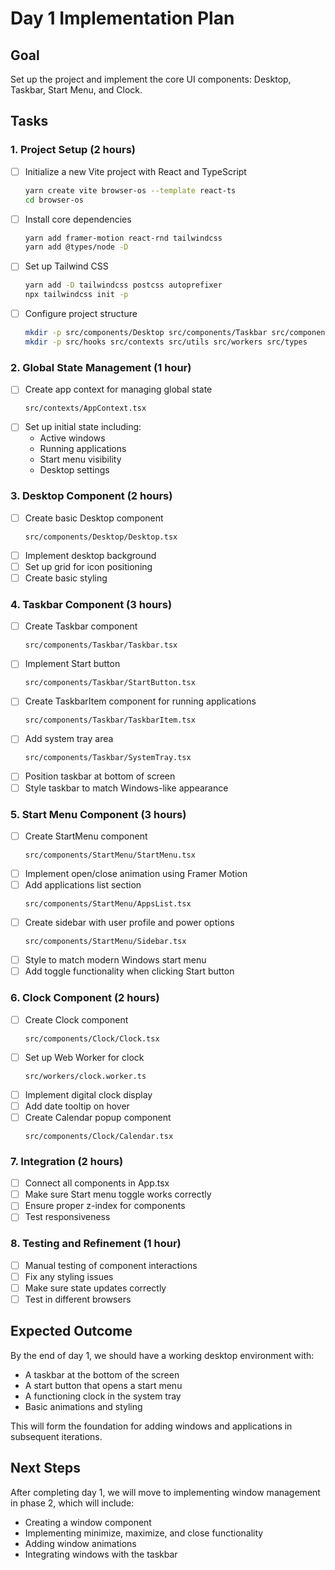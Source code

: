 # Day 1 Implementation Plan

## Goal
Set up the project and implement the core UI components: Desktop, Taskbar, Start Menu, and Clock.

## Tasks

### 1. Project Setup (2 hours)
- [ ] Initialize a new Vite project with React and TypeScript
  ```bash
  yarn create vite browser-os --template react-ts
  cd browser-os
  ```
- [ ] Install core dependencies
  ```bash
  yarn add framer-motion react-rnd tailwindcss
  yarn add @types/node -D
  ```
- [ ] Set up Tailwind CSS
  ```bash
  yarn add -D tailwindcss postcss autoprefixer
  npx tailwindcss init -p
  ```
- [ ] Configure project structure
  ```bash
  mkdir -p src/components/Desktop src/components/Taskbar src/components/StartMenu src/components/Clock
  mkdir -p src/hooks src/contexts src/utils src/workers src/types
  ```

### 2. Global State Management (1 hour)
- [ ] Create app context for managing global state
  ```
  src/contexts/AppContext.tsx
  ```
- [ ] Set up initial state including:
  - Active windows
  - Running applications
  - Start menu visibility
  - Desktop settings

### 3. Desktop Component (2 hours)
- [ ] Create basic Desktop component
  ```
  src/components/Desktop/Desktop.tsx
  ```
- [ ] Implement desktop background
- [ ] Set up grid for icon positioning
- [ ] Create basic styling

### 4. Taskbar Component (3 hours)
- [ ] Create Taskbar component
  ```
  src/components/Taskbar/Taskbar.tsx
  ```
- [ ] Implement Start button
  ```
  src/components/Taskbar/StartButton.tsx
  ```
- [ ] Create TaskbarItem component for running applications
  ```
  src/components/Taskbar/TaskbarItem.tsx
  ```
- [ ] Add system tray area
  ```
  src/components/Taskbar/SystemTray.tsx
  ```
- [ ] Position taskbar at bottom of screen
- [ ] Style taskbar to match Windows-like appearance

### 5. Start Menu Component (3 hours)
- [ ] Create StartMenu component
  ```
  src/components/StartMenu/StartMenu.tsx
  ```
- [ ] Implement open/close animation using Framer Motion
- [ ] Add applications list section
  ```
  src/components/StartMenu/AppsList.tsx
  ```
- [ ] Create sidebar with user profile and power options
  ```
  src/components/StartMenu/Sidebar.tsx
  ```
- [ ] Style to match modern Windows start menu
- [ ] Add toggle functionality when clicking Start button

### 6. Clock Component (2 hours)
- [ ] Create Clock component
  ```
  src/components/Clock/Clock.tsx
  ```
- [ ] Set up Web Worker for clock
  ```
  src/workers/clock.worker.ts
  ```
- [ ] Implement digital clock display
- [ ] Add date tooltip on hover
- [ ] Create Calendar popup component
  ```
  src/components/Clock/Calendar.tsx
  ```

### 7. Integration (2 hours)
- [ ] Connect all components in App.tsx
- [ ] Make sure Start menu toggle works correctly
- [ ] Ensure proper z-index for components
- [ ] Test responsiveness

### 8. Testing and Refinement (1 hour)
- [ ] Manual testing of component interactions
- [ ] Fix any styling issues
- [ ] Make sure state updates correctly
- [ ] Test in different browsers

## Expected Outcome
By the end of day 1, we should have a working desktop environment with:
- A taskbar at the bottom of the screen
- A start button that opens a start menu
- A functioning clock in the system tray
- Basic animations and styling

This will form the foundation for adding windows and applications in subsequent iterations.

## Next Steps
After completing day 1, we will move to implementing window management in phase 2, which will include:
- Creating a window component
- Implementing minimize, maximize, and close functionality
- Adding window animations
- Integrating windows with the taskbar
